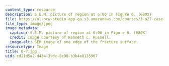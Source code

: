 ```yaml
---
content_type: resource
description: S.E.M. picture of region at 6:00 in Figure 6. (680X)
file: https://ol-ocw-studio-app-qa.s3.amazonaws.com/courses/3-a27-case-studies-in-forensic-metallurgy-fall-2007/cd21d5a2d43439dc8e98b3b4a0135967_6-7.jpg
file_type: image/jpeg
image_metadata:
  caption: S.E.M. picture of region at 6:00 in Figure 6. (680X)
  credit: Image Courtesy of Kenneth C. Russell.
  image-alt: SEM image of one edge of the fracture surface.
resourcetype: Image
title: 6-7.jpg
uid: cd21d5a2-d434-39dc-8e98-b3b4a0135967
---
```

